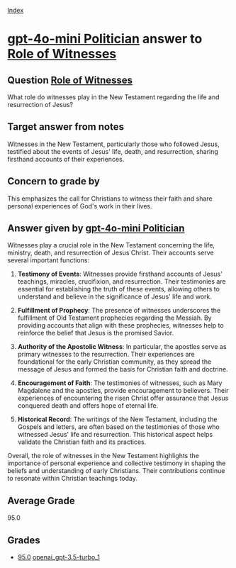 
[Index](../../../index.md)
# [gpt-4o-mini Politician](../../answering_models/gpt-4o-mini_Politician.md) answer to [Role of Witnesses](../../questions/Role_of_Witnesses.md)

## Question [Role of Witnesses](../../questions/Role_of_Witnesses.md)
What role do witnesses play in the New Testament regarding the life and resurrection of Jesus?

## Target answer from notes
Witnesses in the New Testament, particularly those who followed Jesus, testified about the events of Jesus' life, death, and resurrection, sharing firsthand accounts of their experiences.

## Concern to grade by
This emphasizes the call for Christians to witness their faith and share personal experiences of God's work in their lives.

## Answer given by [gpt-4o-mini Politician](../../answering_models/gpt-4o-mini_Politician.md)
Witnesses play a crucial role in the New Testament concerning the life, ministry, death, and resurrection of Jesus Christ. Their accounts serve several important functions:

1. **Testimony of Events**: Witnesses provide firsthand accounts of Jesus' teachings, miracles, crucifixion, and resurrection. Their testimonies are essential for establishing the truth of these events, allowing others to understand and believe in the significance of Jesus' life and work.

2. **Fulfillment of Prophecy**: The presence of witnesses underscores the fulfillment of Old Testament prophecies regarding the Messiah. By providing accounts that align with these prophecies, witnesses help to reinforce the belief that Jesus is the promised Savior.

3. **Authority of the Apostolic Witness**: In particular, the apostles serve as primary witnesses to the resurrection. Their experiences are foundational for the early Christian community, as they spread the message of Jesus and formed the basis for Christian faith and doctrine.

4. **Encouragement of Faith**: The testimonies of witnesses, such as Mary Magdalene and the apostles, provide encouragement to believers. Their experiences of encountering the risen Christ offer assurance that Jesus conquered death and offers hope of eternal life.

5. **Historical Record**: The writings of the New Testament, including the Gospels and letters, are often based on the testimonies of those who witnessed Jesus' life and resurrection. This historical aspect helps validate the Christian faith and its practices.

Overall, the role of witnesses in the New Testament highlights the importance of personal experience and collective testimony in shaping the beliefs and understanding of early Christians. Their contributions continue to resonate within Christian teachings today.

## Average Grade
95.0

## Grades
 * [95.0](./Role_of_Witnesses_grades/openai_gpt-3.5-turbo_1.md) [openai_gpt-3.5-turbo_1](../../grading_models/openai_gpt-3.5-turbo_1.md)
